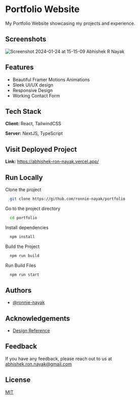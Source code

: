 # Portfolio Website

My Portfolio Website showcasing my projects and experience.


## Screenshots

![Screenshot 2024-01-24 at 15-15-09 Abhishek R Nayak](https://github.com/ronnie-nayak/portfolio/assets/60402476/1462e62a-7660-4d97-9f37-4205bd509f55)


## Features

- Beautiful Framer Motions Animations
- Sleek UI/UX design
- Responsive Design
- Working Contact Form


## Tech Stack

**Client:** React, TailwindCSS

**Server:** NextJS, TypeScript

## Visit Deployed Project

**Link:** https://abhishek-ron-nayak.vercel.app/


## Run Locally

Clone the project

```bash
  git clone https://github.com/ronnie-nayak/portfolio
```

Go to the project directory

```bash
  cd portfolio
```

Install dependencies

```bash
  npm install
```

Build the Project

```bash
  npm run build
```

Run Build Files

```bash
  npm run start
```


## Authors

- [@ronnie-nayak](https://github.com/ronnie-nayak)


## Acknowledgements

 - [Design Reference](https://www.figma.com/community/file/1059588617705355339)


## Feedback

If you have any feedback, please reach out to us at abhishek.ron.nayak@gmail.com


## License

[MIT](https://choosealicense.com/licenses/mit/)

